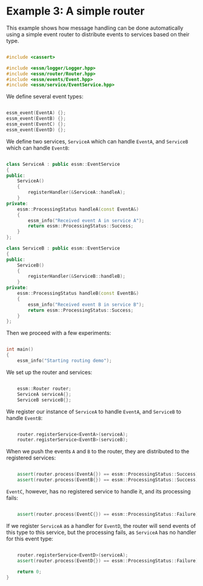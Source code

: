 # Example 3: A simple router

This example shows how message handling can be done automatically using a simple event router
to distribute events to services based on their type.

```c++

#include <cassert>

#include <essm/logger/Logger.hpp>
#include <essm/router/Router.hpp>
#include <essm/events/Event.hpp>
#include <essm/service/EventService.hpp>

```

We define several event types:

```c++

essm_event(EventA) {};
essm_event(EventB) {};
essm_event(EventC) {};
essm_event(EventD) {};

```

We define two services, `ServiceA` which can handle `EventA`, and `ServiceB` which can handle `EventB`:

```c++

class ServiceA : public essm::EventService
{
public:
    ServiceA()
    {
        registerHandler(&ServiceA::handleA);
    }
private:
    essm::ProcessingStatus handleA(const EventA&)
    {
        essm_info("Received event A in service A");
        return essm::ProcessingStatus::Success;
    }
};

class ServiceB : public essm::EventService
{
public:
    ServiceB()
    {
        registerHandler(&ServiceB::handleB);
    }
private:
    essm::ProcessingStatus handleB(const EventB&)
    {
        essm_info("Received event B in service B");
        return essm::ProcessingStatus::Success;
    }
};

```

Then we proceed with a few experiments:

```c++

int main()
{
    essm_info("Starting routing demo");

```

We set up the router and services:

```c++

    essm::Router router;
    ServiceA serviceA{};
    ServiceB serviceB{};

```

We register our instance of `ServiceA` to handle `EventA`, and `ServiceB` to handle `EventB`:

```c++

    router.registerService<EventA>(serviceA);
    router.registerService<EventB>(serviceB);

```

When we push the events `A` and `B` to the router, they are distributed to the registered services:

```c++

    assert(router.process(EventA{}) == essm::ProcessingStatus::Success);
    assert(router.process(EventB{}) == essm::ProcessingStatus::Success);

```

`EventC`, however, has no registered service to handle it, and its processing fails:

```c++

    assert(router.process(EventC{}) == essm::ProcessingStatus::Failure);

```

If we register `ServiceA` as a handler for `EventD`, the router will send events of this type to this
service, but the processing fails, as `ServiceA` has no handler for this event type:

```c++

    router.registerService<EventD>(serviceA);
    assert(router.process(EventD{}) == essm::ProcessingStatus::Failure);

    return 0;
}
```

